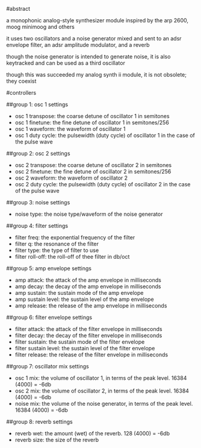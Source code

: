 #abstract

a monophonic analog-style synthesizer module inspired by the arp 2600, moog minimoog and others

it uses two oscillators and a noise generator mixed and sent to an adsr envelope filter, an adsr amplitude modulator, and a reverb

though the noise generator is intended to generate noise, it is also keytracked and can be used as a third oscillator

though this was succeeded my analog synth ii module, it is not obsolete; they coexist

#controllers

##group 1: osc 1 settings

- osc 1 transpose: the coarse detune of oscillator 1 in semitones
- osc 1 finetune: the fine detune of oscillator 1 in semitones/256
- osc 1 waveform: the waveform of oscillator 1
- osc 1 duty cycle: the pulsewidth (duty cycle) of oscillator 1 in the case of the pulse wave

##group 2: osc 2 settings

- osc 2 transpose: the coarse detune of oscillator 2 in semitones
- osc 2 finetune: the fine detune of oscillator 2 in semitones/256
- osc 2 waveform: the waveform of oscillator 2
- osc 2 duty cycle: the pulsewidth (duty cycle) of oscillator 2 in the case of the pulse wave

##group 3: noise settings

- noise type: the noise type/waveform of the noise generator

##group 4: filter settings

- filter freq: the exponential frequency of the filter
- filter q: the resonance of the filter
- filter type: the type of filter to use
- filter roll-off: the roll-off of thee filter in db/oct

##group 5: amp envelope settings

- amp attack: the attack of the amp envelope in milliseconds
- amp decay: the decay of the amp envelope in milliseconds
- amp sustain: the sustain mode of the amp envelope
- amp sustain level: the sustain level of the amp envelope
- amp release: the release of the amp envelope in milliseconds

##group 6: filter envelope settings

- filter attack: the attack of the filter envelope in milliseconds
- filter decay: the decay of the filter envelope in milliseconds
- filter sustain: the sustain mode of the filter envelope
- filter sustain level: the sustain level of the filter envelope
- filter release: the release of the filter envelope in milliseconds

##group 7: oscillator mix settings

- osc 1 mix: the volume of oscillator 1, in terms of the peak level. 16384 (4000) = -6db
- osc 2 mix: the volume of oscillator 2, in terms of the peak level. 16384 (4000) = -6db
- noise mix: the volume of the noise generator, in terms of the peak level. 16384 (4000) = -6db

##group 8: reverb settings

- reverb wet: the amount (wet) of the reverb. 128 (4000) = -6db
- reverb size: the size of the reverb

 